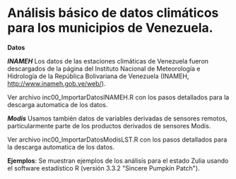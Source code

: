 # Análisis básico de datos climáticos para los municipios de Venezuela.

**Datos**

***INAMEH***
Los datos de las estaciones climáticas de Venezuela fueron descargados de la página del Instituto Nacional de Meteorología e Hidrología de la República Bolivariana de Venezuela (INAMEH, http://www.inameh.gob.ve/web/).  

Ver archivo inc00_ImportarDatosINAMEH.R con los pasos detallados para la descarga automatica de los datos.

***Modis***
Usamos también datos de variables derivadas de sensores remotos, particularmente parte de los productos derivados de sensores Modis.

Ver archivo inc00_ImportarDatosModisLST.R con los pasos detallados para la descarga automatica de los datos.

**Ejemplos**: 
Se muestran ejemplos de los análisis para el estado Zulia usando el software estadístico R (versión 3.3.2 "Sincere Pumpkin Patch").

